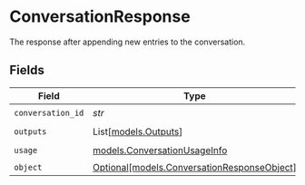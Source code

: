 # ConversationResponse

The response after appending new entries to the conversation.


## Fields

| Field                                                                                  | Type                                                                                   | Required                                                                               | Description                                                                            |
| -------------------------------------------------------------------------------------- | -------------------------------------------------------------------------------------- | -------------------------------------------------------------------------------------- | -------------------------------------------------------------------------------------- |
| `conversation_id`                                                                      | *str*                                                                                  | :heavy_check_mark:                                                                     | N/A                                                                                    |
| `outputs`                                                                              | List[[models.Outputs](../models/outputs.md)]                                           | :heavy_check_mark:                                                                     | N/A                                                                                    |
| `usage`                                                                                | [models.ConversationUsageInfo](../models/conversationusageinfo.md)                     | :heavy_check_mark:                                                                     | N/A                                                                                    |
| `object`                                                                               | [Optional[models.ConversationResponseObject]](../models/conversationresponseobject.md) | :heavy_minus_sign:                                                                     | N/A                                                                                    |